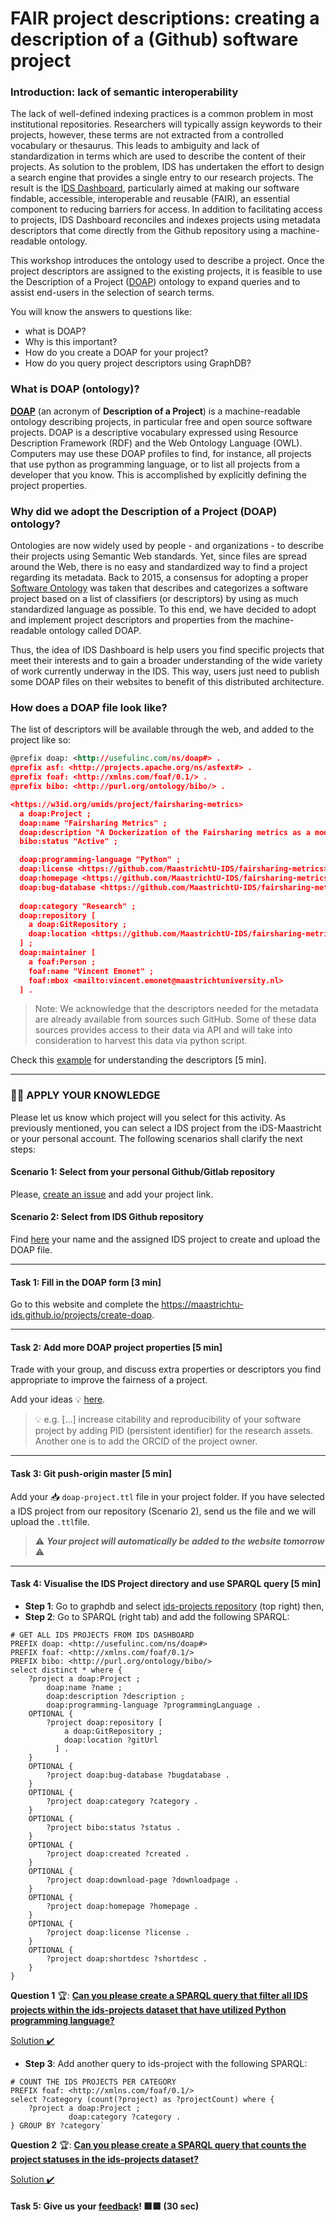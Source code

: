 # FAIR project descriptions: creating a description of a (Github) software project



### Introduction: lack of semantic interoperability

The lack of well-defined indexing practices is a common problem in most institutional repositories. Researchers will typically assign keywords to their projects, however, these terms are not extracted from a controlled vocabulary or thesaurus. This leads to ambiguity and lack of standardization in terms which are used to describe the content of their projects. As solution to the problem, IDS has undertaken the effort to design a search engine that provides a single entry to our research projects. The result is the I[DS Dashboard](https://maastrichtu-ids.github.io/best-practices/docs/create-doap), particularly aimed at making our software findable, accessible, interoperable and reusable (FAIR), an essential component to reducing barriers for access. In addition to facilitating access to projects, IDS Dashboard reconciles and indexes projects using metadata descriptors that come directly from the Github repository using a machine-readable ontology.

This workshop introduces the ontology used to describe a project. Once the project descriptors are assigned to the existing projects, it is feasible to use the Description of a Project ([DOAP](https://github.com/ewilderj/doap/wiki)) ontology to expand queries and to assist end-users in the selection of search terms.

You will know the answers to questions like:

- what is DOAP? 
- Why is this important? 
- How do you create a DOAP for your project? 
- How do you query project descriptors using GraphDB?

### What is DOAP (ontology)?

**[DOAP](https://github.com/ewilderj/doap/wiki)** (an acronym of **Description of a Project**) is a machine-readable ontology describing projects, in particular free and open source software projects. DOAP is a descriptive vocabulary expressed using Resource Description Framework (RDF) and the Web Ontology Language (OWL). Computers may use these DOAP profiles to find, for instance, all projects that use python as programming language, or to list all projects from a developer that you know. This is accomplished by explicitly defining the project properties.

### Why did we adopt the Description of a Project (DOAP) ontology?

Ontologies are now widely used by people - and organizations - to describe their projects using Semantic Web standards. Yet, since files are spread around the Web, there is no easy and standardized way to find a project regarding its metadata. Back to 2015, a consensus for adopting a proper [Software Ontology](http://theswo.sourceforge.net/) was taken that describes and categorizes a software project based on a list of classifiers (or descriptors) by using as much standardized language as possible. To this end, we have decided to adopt and implement project descriptors and properties from the machine-readable ontology called DOAP.

Thus, the idea of IDS Dashboard is help users you find specific projects that meet their interests and to gain a broader understanding of the wide variety of work currently underway in the IDS. This way, users just need to publish some DOAP files on their websites to benefit of this distributed architecture.

### How does a DOAP file look like?

The list of descriptors will be available through the web, and added to the project like so: 

```xml
@prefix doap: <http://usefulinc.com/ns/doap#> .
@prefix asf: <http://projects.apache.org/ns/asfext#> .
@prefix foaf: <http://xmlns.com/foaf/0.1/> .
@prefix bibo: <http://purl.org/ontology/bibo/> .

<https://w3id.org/umids/project/fairsharing-metrics>
  a doap:Project ;
  doap:name "Fairsharing Metrics" ;
  doap:description "A Dockerization of the Fairsharing metrics as a module for Data Quality Analysis." ;
  bibo:status "Active" ;

  doap:programming-language "Python" ;
  doap:license <https://github.com/MaastrichtU-IDS/fairsharing-metrics> ;
  doap:homepage <https://github.com/MaastrichtU-IDS/fairsharing-metrics> ;
  doap:bug-database <https://github.com/MaastrichtU-IDS/fairsharing-metrics/issues> ;
    
  doap:category "Research" ;
  doap:repository [
    a doap:GitRepository ;
    doap:location <https://github.com/MaastrichtU-IDS/fairsharing-metrics> ;
  ] ;
  doap:maintainer [
    a foaf:Person ;
    foaf:name "Vincent Emonet" ;
    foaf:mbox <mailto:vincent.emonet@maastrichtuniversity.nl>
  ] .
```

>  Note: We acknowledge that the descriptors needed for the metadata are already available from sources such GitHub. Some of these data sources provides access to their data via API and will take into consideration to harvest this data via python script.

Check this [example](docs/DescriptorsDOAP.md) for understanding the descriptors [5 min].

---

###  👨‍💻 APPLY YOUR KNOWLEDGE

Please let us know which project will you select for this activity. As previously mentioned, you can select a IDS project from the iDS-Maastricht or your personal account. The following scenarios shall clarify the next steps:

#### Scenario 1: Select from your personal Github/Gitlab repository

Please, [create an issue](https://github.com/MaastrichtU-IDS/projects/issues/2) and add your project link.

#### Scenario 2: Select from IDS Github repository

Find [here](https://docs.google.com/spreadsheets/d/1gmpoXs7qEMGOx6IBJifsYNqPVeLjLzwAjTNmay7ymng/edit?usp=sharing) your name and the assigned IDS project to create and upload the DOAP file.

---

#### Task 1: Fill in the DOAP form [3 min]

Go to this website and complete the https://maastrichtu-ids.github.io/projects/create-doap.

---

#### Task 2: Add more DOAP project properties [5 min]

Trade with your group, and discuss extra properties or descriptors you find appropriate to improve the fairness of a project. 

 Add your ideas 💡 [here](http://localhost:9001/p/doap-workshop).

> 💡 e.g. [...] increase citability and reproducibility of your software project by adding PID (persistent identifier) for  the research assets. Another one is to add the ORCID of the project owner.

---

#### Task 3: Git push-origin master [5 min]

Add your 📥  `doap-project.ttl` file in your project folder. If you have selected a IDS project from our repository (Scenario 2), send us the file and we will upload the `.ttl`file.

>  ⚠️ ***Your project will automatically be added to the website tomorrow*** ⚠️

---

#### Task 4: Visualise the IDS Project directory and use SPARQL query [5 min]

- **Step 1**: Go to graphdb and select [ids-projects repository](https://graphdb.dumontierlab.com/) (top right) then,
- **Step 2**: Go to SPARQL (right tab) and add the following SPARQL:

```SPARQL
# GET ALL IDS PROJECTS FROM IDS DASHBOARD
PREFIX doap: <http://usefulinc.com/ns/doap#>
PREFIX foaf: <http://xmlns.com/foaf/0.1/>
PREFIX bibo: <http://purl.org/ontology/bibo/>
select distinct * where { 
    ?project a doap:Project ;
        doap:name ?name ;
        doap:description ?description ;
        doap:programming-language ?programmingLanguage .
    OPTIONAL {
        ?project doap:repository [
            a doap:GitRepository ;
            doap:location ?gitUrl
          ] .
    }
    OPTIONAL {
        ?project doap:bug-database ?bugdatabase .
    }
    OPTIONAL {
        ?project doap:category ?category .
    }
    OPTIONAL {
        ?project bibo:status ?status .
    }
    OPTIONAL {
        ?project doap:created ?created .
    }
    OPTIONAL {
        ?project doap:download-page ?downloadpage .
    }
    OPTIONAL {
        ?project doap:homepage ?homepage .
    }
    OPTIONAL {
        ?project doap:license ?license .
    }
    OPTIONAL {
        ?project doap:shortdesc ?shortdesc .
    }
}
```

**Question 1** 🏆: **<u>Can you please create a SPARQL query that filter all IDS projects within the ids-projects dataset that have utilized Python programming language?</u>**

[Solution ✔️](solution/sol1.md)

* **Step 3**: Add another query to ids-project with the following SPARQL:

```SPARQL
# COUNT THE IDS PROJECTS PER CATEGORY
PREFIX foaf: <http://xmlns.com/foaf/0.1/>
select ?category (count(?project) as ?projectCount) where { 
    ?project a doap:Project ;
             doap:category ?category .
} GROUP BY ?category`
```

**Question 2** 🏆: **<u>Can you please create a SPARQL query that counts the project statuses in the ids-projects dataset?</u>**

[Solution ✔️](solution/sol2)

#### Task 5: Give us your [feedback](https://cutrillaguerrero.typeform.com/to/GJ7o2jYd)! 🟥🟩 (30 sec)